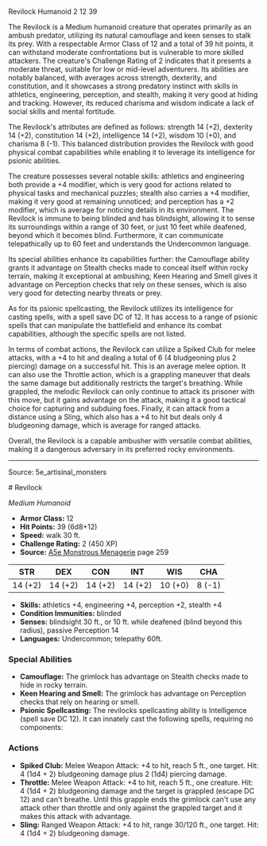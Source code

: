 <MonsterName/>Revilock</MonsterName>
<CreatureType/>Humanoid</CreatureType>
<CR/>2</CR>
<AC/>12</AC>
<HP/>39</HP>
<summary>The Revilock is a Medium humanoid creature that operates primarily as an ambush predator, utilizing its natural camouflage and keen senses to stalk its prey. With a respectable Armor Class of 12 and a total of 39 hit points, it can withstand moderate confrontations but is vulnerable to more skilled attackers. The creature's Challenge Rating of 2 indicates that it presents a moderate threat, suitable for low or mid-level adventurers. Its abilities are notably balanced, with averages across strength, dexterity, and constitution, and it showcases a strong predatory instinct with skills in athletics, engineering, perception, and stealth, making it very good at hiding and tracking. However, its reduced charisma and wisdom indicate a lack of social skills and mental fortitude. </summary>

<detail>

The Revilock's attributes are defined as follows: strength 14 (+2), dexterity 14 (+2), constitution 14 (+2), intelligence 14 (+2), wisdom 10 (+0), and charisma 8 (-1). This balanced distribution provides the Revilock with good physical combat capabilities while enabling it to leverage its intelligence for psionic abilities. 

The creature possesses several notable skills: athletics and engineering both provide a +4 modifier, which is very good for actions related to physical tasks and mechanical puzzles; stealth also carries a +4 modifier, making it very good at remaining unnoticed; and perception has a +2 modifier, which is average for noticing details in its environment. The Revilock is immune to being blinded and has blindsight, allowing it to sense its surroundings within a range of 30 feet, or just 10 feet while deafened, beyond which it becomes blind. Furthermore, it can communicate telepathically up to 60 feet and understands the Undercommon language.

Its special abilities enhance its capabilities further: the Camouflage ability grants it advantage on Stealth checks made to conceal itself within rocky terrain, making it exceptional at ambushing; Keen Hearing and Smell gives it advantage on Perception checks that rely on these senses, which is also very good for detecting nearby threats or prey. 

As for its psionic spellcasting, the Revilock utilizes its intelligence for casting spells, with a spell save DC of 12. It has access to a range of psionic spells that can manipulate the battlefield and enhance its combat capabilities, although the specific spells are not listed.

In terms of combat actions, the Revilock can utilize a Spiked Club for melee attacks, with a +4 to hit and dealing a total of 6 (4 bludgeoning plus 2 piercing) damage on a successful hit. This is an average melee option. It can also use the Throttle action, which is a grappling maneuver that deals the same damage but additionally restricts the target's breathing. While grappled, the melodic Revilock can only continue to attack its prisoner with this move, but it gains advantage on the attack, making it a good tactical choice for capturing and subduing foes. Finally, it can attack from a distance using a Sling, which also has a +4 to hit but deals only 4 bludgeoning damage, which is average for ranged attacks. 

Overall, the Revilock is a capable ambusher with versatile combat abilities, making it a dangerous adversary in its preferred rocky environments.</detail>



---

Source: 5e_artisinal_monsters

<statblock>
# Revilock

*Medium* *Humanoid*

- **Armor Class:** 12
- **Hit Points:** 39 (6d8+12)
- **Speed:** walk 30 ft.
- **Challenge Rating:** 2 (450 XP)
- **Source:** [A5e Monstrous Menagerie](https://enpublishingrpg.com/products/level-up-monstrous-menagerie-a5e) page 259

| STR | DEX | CON | INT | WIS | CHA |
| --- | --- | --- | --- | --- | --- |
| 14 (+2) | 14 (+2) | 14 (+2) | 14 (+2) | 10 (+0) | 8 (-1) |

- **Skills:** athletics +4, engineering +4, perception +2, stealth +4
- **Condition Immunities:** blinded
- **Senses:** blindsight 30 ft., or 10 ft. while deafened (blind beyond this radius), passive Perception 14
- **Languages:** Undercommon; telepathy 60ft.

### Special Abilities

- **Camouflage:** The grimlock has advantage on Stealth checks made to hide in rocky terrain.
- **Keen Hearing and Smell:** The grimlock has advantage on Perception checks that rely on hearing or smell.
- **Psionic Spellcasting:** The revilocks spellcasting ability is Intelligence (spell save DC 12). It can innately cast the following spells, requiring no components:

### Actions

- **Spiked Club:** Melee Weapon Attack: +4 to hit, reach 5 ft., one target. Hit: 4 (1d4 + 2) bludgeoning damage plus 2 (1d4) piercing damage.
- **Throttle:** Melee Weapon Attack: +4 to hit, reach 5 ft., one creature. Hit: 4 (1d4 + 2) bludgeoning damage  and the target is grappled (escape DC 12) and can't breathe. Until this grapple ends  the grimlock can't use any attack other than throttle and only against the grappled target  and it makes this attack with advantage.
- **Sling:** Ranged Weapon Attack: +4 to hit, range 30/120 ft., one target. Hit: 4 (1d4 + 2) bludgeoning damage.


</statblock>


